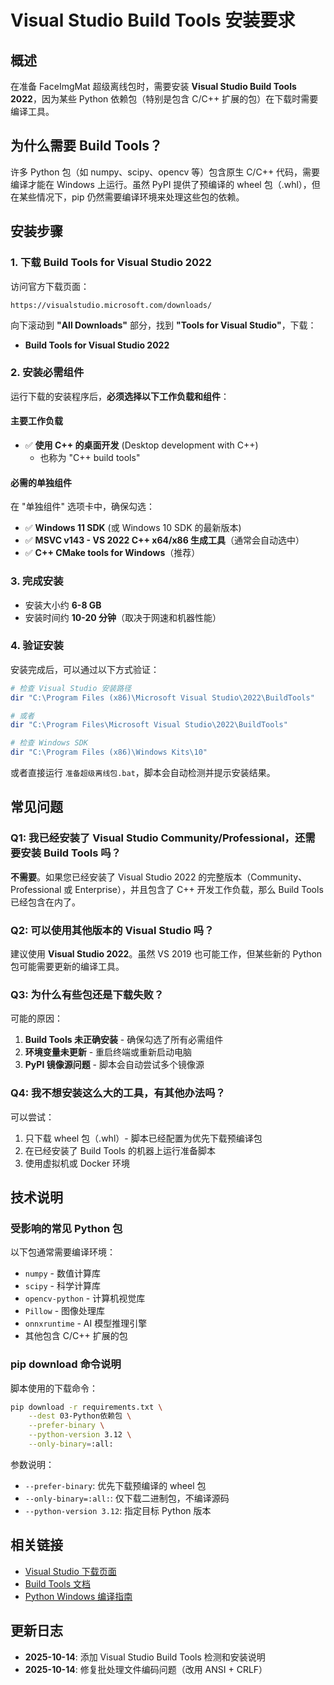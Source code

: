 # Visual Studio Build Tools 安装要求

## 概述

在准备 FaceImgMat 超级离线包时，需要安装 **Visual Studio Build Tools 2022**，因为某些 Python 依赖包（特别是包含 C/C++ 扩展的包）在下载时需要编译工具。

## 为什么需要 Build Tools？

许多 Python 包（如 numpy、scipy、opencv 等）包含原生 C/C++ 代码，需要编译才能在 Windows 上运行。虽然 PyPI 提供了预编译的 wheel 包（.whl），但在某些情况下，pip 仍然需要编译环境来处理这些包的依赖。

## 安装步骤

### 1. 下载 Build Tools for Visual Studio 2022

访问官方下载页面：
```
https://visualstudio.microsoft.com/downloads/
```

向下滚动到 **"All Downloads"** 部分，找到 **"Tools for Visual Studio"**，下载：
- **Build Tools for Visual Studio 2022**

### 2. 安装必需组件

运行下载的安装程序后，**必须选择以下工作负载和组件**：

#### 主要工作负载
- ✅ **使用 C++ 的桌面开发** (Desktop development with C++)
  - 也称为 "C++ build tools"

#### 必需的单独组件
在 "单独组件" 选项卡中，确保勾选：
- ✅ **Windows 11 SDK** (或 Windows 10 SDK 的最新版本)
- ✅ **MSVC v143 - VS 2022 C++ x64/x86 生成工具**（通常会自动选中）
- ✅ **C++ CMake tools for Windows**（推荐）

### 3. 完成安装

- 安装大小约 **6-8 GB**
- 安装时间约 **10-20 分钟**（取决于网速和机器性能）

### 4. 验证安装

安装完成后，可以通过以下方式验证：

```powershell
# 检查 Visual Studio 安装路径
dir "C:\Program Files (x86)\Microsoft Visual Studio\2022\BuildTools"

# 或者
dir "C:\Program Files\Microsoft Visual Studio\2022\BuildTools"

# 检查 Windows SDK
dir "C:\Program Files (x86)\Windows Kits\10"
```

或者直接运行 `准备超级离线包.bat`，脚本会自动检测并提示安装结果。

## 常见问题

### Q1: 我已经安装了 Visual Studio Community/Professional，还需要安装 Build Tools 吗？

**不需要**。如果您已经安装了 Visual Studio 2022 的完整版本（Community、Professional 或 Enterprise），并且包含了 C++ 开发工作负载，那么 Build Tools 已经包含在内了。

### Q2: 可以使用其他版本的 Visual Studio 吗？

建议使用 **Visual Studio 2022**。虽然 VS 2019 也可能工作，但某些新的 Python 包可能需要更新的编译工具。

### Q3: 为什么有些包还是下载失败？

可能的原因：
1. **Build Tools 未正确安装** - 确保勾选了所有必需组件
2. **环境变量未更新** - 重启终端或重新启动电脑
3. **PyPI 镜像源问题** - 脚本会自动尝试多个镜像源

### Q4: 我不想安装这么大的工具，有其他办法吗？

可以尝试：
1. 只下载 wheel 包（.whl）- 脚本已经配置为优先下载预编译包
2. 在已经安装了 Build Tools 的机器上运行准备脚本
3. 使用虚拟机或 Docker 环境

## 技术说明

### 受影响的常见 Python 包

以下包通常需要编译环境：
- `numpy` - 数值计算库
- `scipy` - 科学计算库  
- `opencv-python` - 计算机视觉库
- `Pillow` - 图像处理库
- `onnxruntime` - AI 模型推理引擎
- 其他包含 C/C++ 扩展的包

### pip download 命令说明

脚本使用的下载命令：
```bash
pip download -r requirements.txt \
    --dest 03-Python依赖包 \
    --prefer-binary \
    --python-version 3.12 \
    --only-binary=:all:
```

参数说明：
- `--prefer-binary`: 优先下载预编译的 wheel 包
- `--only-binary=:all:`: 仅下载二进制包，不编译源码
- `--python-version 3.12`: 指定目标 Python 版本

## 相关链接

- [Visual Studio 下载页面](https://visualstudio.microsoft.com/downloads/)
- [Build Tools 文档](https://docs.microsoft.com/en-us/visualstudio/install/build-tools-container)
- [Python Windows 编译指南](https://wiki.python.org/moin/WindowsCompilers)

## 更新日志

- **2025-10-14**: 添加 Visual Studio Build Tools 检测和安装说明
- **2025-10-14**: 修复批处理文件编码问题（改用 ANSI + CRLF）
